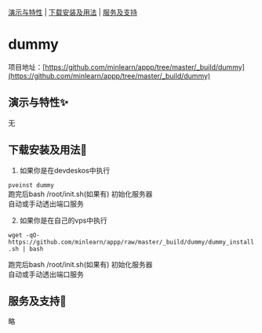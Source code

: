 [演示与特性](#演示与特性) | [下载安装及用法](#下载安装及用法) | [服务及支持](#服务及支持)

dummy
=====

项目地址：[https://github.com/minlearn/appp/tree/master/_build/dummy](https://github.com/minlearn/appp/tree/master/_build/dummy)

演示与特性✨
-----


无



下载安装及用法📄
-----

1) 如果你是在devdeskos中执行  


```pveinst dummy```  
跑完后bash /root/init.sh(如果有) 初始化服务器  
自动或手动透出端口服务



2) 如果你是在自己的vps中执行


```wget -qO- https://github.com/minlearn/appp/raw/master/_build/dummy/dummy_install.sh | bash```  

跑完后bash /root/init.sh(如果有) 初始化服务器  
自动或手动透出端口服务


服务及支持👀
-----

略







